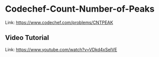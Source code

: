 # Codechef-Count-Number-of-Peaks
Link: https://www.codechef.com/problems/CNTPEAK
## Video Tutorial
Link: https://www.youtube.com/watch?v=VDkd4xSeIVE
